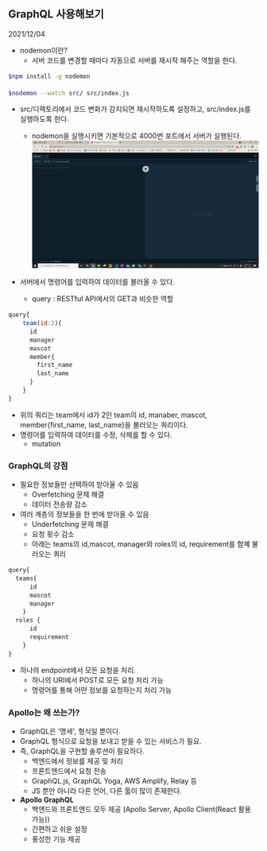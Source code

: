 ## GraphQL 사용해보기

2021/12/04

- nodemon이란?
  - 서버 코드를 변경할 때마다 자동으로 서버를 재시작 해주는 역할을 한다.

```bash
$npm install -g nodemon

$nodemon --watch src/ src/index.js

```

- src/디렉토리에서 코드 변화가 감지되면 재시작하도록 설정하고, src/index.js를 실행하도록 한다.

  - nodemon을 실행시키면 기본적으로 4000번 포트에서 서버가 실행된다.
    ![nodemon_exec_example](image/README/1638787408668.png)

- 서버에서 명령어를 입력하여 데이터를 불러올 수 있다.

  - query : RESTful API에서의 GET과 비슷한 역할

```js
query{
    team(id:2){
	  id
	  manager
	  mascot
	  member{
		first_name
		last_name
	  }
    }
}
```

- 위의 쿼리는 team에서 id가 2인 team의 id, manaber, mascot, member{first_name, last_name}을 불러오는 쿼리이다.
- 명령어를 입력하여 데이터를 수정, 삭제를 할 수 있다.
  - mutation

### GraphQL의 강점

- 필요한 정보들만 선택하여 받아올 수 있음
  - Overfetching 문제 해결
  - 데이터 전송량 감소
- 여러 계층의 정보들을 한 번에 받아올 수 있음
  - Underfetching 문제 해결
  - 요청 횟수 감소
  - 아래는 teams의 id,mascot, manager와 roles의 id, requirement를 함꼐 불러오는 쿼리

```js
query{
  teams{
      id
      mascot
      manager
    }
  roles {
      id
      requirement
    }
}
```

- 하나의 endpoint에서 모든 요청을 처리.
  - 하나의 URI에서 POST로 모든 요청 처리 가능
  - 명령어를 통해 어떤 정보를 요청하는지 처리 가능

### Apollo는 왜 쓰는가?

- GraphQL은 '명세', 형식일 뿐이다.
- GraphQL 형식으로 요청을 보내고 받을 수 있는 서비스가 필요.
- 즉, GraphQL을 구현할 솔루션이 필요하다.
  - 백엔드에서 정보를 제공 및 처리
  - 프론트엔드에서 요청 전송
  - GraphQL.js, GraphQL Yoga, AWS Amplify, Relay 등
  - JS 뿐만 아니라 다른 언어, 다른 툴이 많이 존재한다.
- **Apollo GraphQL**
  - 백엔드와 프론트엔드 모두 제공 (Apollo Server, Apollo Client(React 활용 가능))
  - 간편하고 쉬운 설정
  - 풍성한 기능 제공
